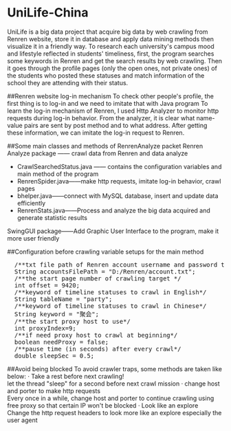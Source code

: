 # UniLife-China
UniLife is a big data project that acquire big data by web crawling from Renren website, store it in database and apply data mining methods then visualize it in a friendly way.
To research each university's campus mood and lifestyle reflected in students' timeliness, first, the program searches some keywords in Renren and get the search results by web crawling. Then it goes through the profile pages (only the open ones, not private ones) of the students who posted these statuses and match information of the school they are attending with their status. 

##Renren website log-in mechanism
To check other people's profile, the first thing is to log-in and we need to imitate that with Java program
To learn the log-in mechanism of Renren, I used Http Analyzer to monitor http requests during log-in behavior.
From the analyzer, it is clear what name-value pairs are sent by post method and to what address.
After getting these information, we can imitate the log-in request to Renren. 

##Some main classes and methods of RenrenAnalyze packet
Renren Analyze package  ——   crawl data from Renren and data analyze
<ul>
<li>CrawlSearchedStatus.java  ——  contains the configuration variables and main method of the program</li>
<li>RenrenSpider.java——make http requests, imitate log-in behavior, crawl pages</li>
<li>bhelper.java——connect with MySQL database, insert and update data efficiently</li>
<li>RenrenStats.java——Process and analyze the big data acquired and generate statistic results</li>
</ul>
SwingGUI package——Add Graphic User Interface to the program, make it more user friendly   
  

##Configuration before crawling
variable setups for the main method
<pre>
  /**txt file path of Renren account username and password to log-in*/
  String accountsFilePath = "D:/Renren/account.txt";
  /**the start page number of crawling target */
  int offset = 9420; 
  /**keyword of timeline statuses to crawl in English*/
  String tableName = "party";
  /**keyword of timeline statuses to crawl in Chinese*/
  String keyword = "聚会"; 
  /**the start proxy host to use*/
  int proxyIndex=9; 
  /**if need proxy host to crawl at beginning*/
  boolean needProxy = false;
  /**pause time (in seconds) after every crawl*/
  double sleepSec = 0.5;
</pre>

##Avoid being blocked
To avoid crawler traps, some methods are taken like below:
· Take a rest before next crawling!       
let the thread "sleep" for a second before next crawl mission
· change host and porter to make http requests       
Every once in a while, change host and porter to continue crawling using free proxy so that certain IP won't be blocked
· Look like an explore       
Change the http request headers to look more like an explore especially the user agent
